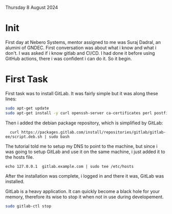 Thursday 8 August 2024

# Init

First day at Nebero Systems, mentor assigned to me was Suraj Dadral, an alumini of GNDEC.
First conversation was about what i know and what i don't. I was asked if i know gitlab and CI/CD. I had done it before using GitHub actions, there i was confident i can do it. So it begin.

# First Task

First task was to install GitLab. It was fairly simple but it was along these lines:

```bash
sudo apt-get update
sudo apt-get install -y curl openssh-server ca-certificates perl postfix
```


Then i added the debian package repository, which is simplified by GitLab:

```
  curl https://packages.gitlab.com/install/repositories/gitlab/gitlab-ee/script.deb.sh | sudo bash
```

The tutorial told me to setup my DNS to point to the machine, but since i was going to setup GitLab and use it on the same machine, i just added it to the hosts file.

```
echo 127.0.0.1	gitlab.example.com | sudo tee /etc/hosts
```


After the installation was complete, i logged in and there it was, GitLab was installed.

GitLab is a heavy application. It can quickly become a black hole for your memory, therefore its wise to stop it when not in use during developement.

```bash
sudo gitlab-ctl stop
```


